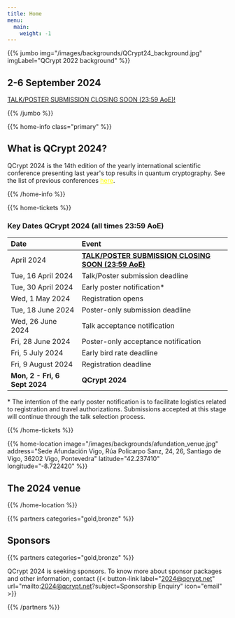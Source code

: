 ```yaml
---
title: Home
menu:
  main:
    weight: -1
---
```

<!-- JUMBO -->
{{% jumbo img="/images/backgrounds/QCrypt24_background.jpg" imgLabel="QCrypt 2022 background" %}}

## 2-6 September 2024


<a class="btn primary btn-lg" href="https://easychair.org/conferences/?conf=qcrypt2024">
    TALK/POSTER SUBMISSION CLOSING SOON (23:59 AoE)!
</a>







{{% /jumbo %}}

<!-- CNCF LOGO
{{% home-info what="" class="primary" %}}

<h3 style="text-align:center;">Supported by</h2>
<img src="/images/logos/cncf-white.png" alt="cncf-logo" style="width:50%;margin-left:auto;margin-right:auto;display: block;"/>
{{% /home-info %}}

-->


<!-- YOUTUBE SECTION
{{< youtube-section link="i-MKPPKWJuE" title="Watch 2018 best moments" class="" >}}
 -->

<!-- INFO -->
{{% home-info class="primary" %}}

## What is QCrypt 2024?

QCrypt 2024 is the 14th edition of the yearly international scientific conference presenting last year's top results in quantum cryptography. See the list of previous conferences <a style="color: yellow" href="/charter/#history-of-qcrypt">here</a>.

{{% /home-info %}}

{{% home-tickets %}}

### <strong>Key Dates QCrypt 2024 (all times 23:59 AoE)</strong>
|Date |Event|
|:----|:----|
| April 2024| <strong><a href="https://easychair.org/conferences/?conf=qcrypt2024" target="_blank">TALK/POSTER SUBMISSION CLOSING SOON (23:59 AoE)</a></strong>|
| Tue, 16 April 2024|  Talk/Poster submission deadline |
| Tue, 30 April 2024|  Early poster notification* |
| Wed, 1 May 2024 |  Registration opens |
| Tue, 18 June 2024|Poster-only submission deadline|
| Wed, 26 June 2024| Talk acceptance notification |
| Fri, 28 June 2024| Poster-only acceptance notification|
| Fri, 5 July 2024| Early bird rate deadline|
| Fri, 9 August 2024| Registration deadline|
|<strong>Mon, 2 - Fri, 6 Sept 2024 </strong>| <strong>QCrypt 2024</strong>|

\* The intention of the early poster notification is to facilitate logistics related to registration and travel authorizations. Submissions accepted at this stage will continue through the talk selection process.

<!-- SPEAKERS -->
<!-- BREAKS JUMBO IMAGE -->
{{% /home-tickets %}}



<!-- THE MAP -->
{{% home-location
    image="/images/backgrounds/afundation_venue.jpg"
    address="Sede Afundación Vigo, Rúa Policarpo Sanz, 24, 26, Santiago de Vigo, 36202 Vigo, Pontevedra"
    latitude="42.237410"
    longitude="-8.722420"
    %}}

## The 2024 venue

{{% /home-location %}}


{{% partners categories="gold,bronze" %}}



## Sponsors

{{% partners categories="gold,bronze" %}}

<!--{{% /partners %}}-->

QCrypt 2024 is seeking sponsors. To know more about sponsor packages and other information, contact {{< button-link label="2024@qcrypt.net" url="mailto:2024@qcrypt.net?subject=Sponsorship Enquiry" icon="email" >}} 

{{% /partners %}}
